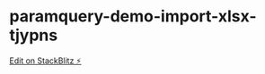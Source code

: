 # paramquery-demo-import-xlsx-tjypns

[Edit on StackBlitz ⚡️](https://stackblitz.com/edit/paramquery-demo-import-xlsx-tjypns)